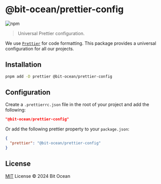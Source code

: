 # @bit-ocean/prettier-config

![npm](https://img.shields.io/npm/v/@bit-ocean/prettier-config?logo=prettier&label=prettier-config)

> Universal Prettier configuration.

We use [`Prettier`](https://prettier.io/) for code formatting. This package provides a universal configuration for all our projects.

## Installation

```bash
pnpm add -D prettier @bit-ocean/prettier-config
```

## Configuration

Create a `.prettierrc.json` file in the root of your project and add the following:

```json
"@bit-ocean/prettier-config"
```

Or add the following prettier property to your `package.json`:

```json
{
  "prettier": "@bit-ocean/prettier-config"
}
```

## License

[MIT](/LICENSE) License &copy; 2024 Bit Ocean
